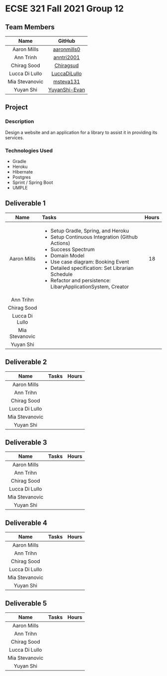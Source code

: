 # ECSE 321 Fall 2021 Group 12

## Team Members
| Name | GitHub |
| :---: | :---: |
| Aaron Mills | [aaronmills0](https://github.com/aaronmills0) |
| Ann Trinh | [anntri2001](https://github.com/anntri2001) |
| Chirag Sood | [Chiragsud](https://github.com/Chiragsud) |
| Lucca Di Lullo | [LuccaDiLullo](https://github.com/LuccaDiLullo) |
| Mia Stevanovic | [msteva131](https://github.com/msteva131) |
| Yuyan Shi | [YuyanShi-Evan](https://github.com/YuyanShi-Evan) |

## Project
### Description
Design a website and an application for a library to assist it in providing its services.

### Technologies Used
* Gradle
* Heroku
* Hibernate
* Postgres
* Sprint / Spring Boot
* UMPLE

## Deliverable 1

| Name | Tasks | Hours | 
| :---: | :--- | :---:|
| Aaron Mills | <ul><li>Setup Gradle, Spring, and Heroku</li><li>Setup Continuous Integration (Github Actions)</li><li>Success Spectrum</li><Requirements></li><li>Domain Model</li><li>Use case diagram: Booking Event</li><li>Detailed specification: Set Librarian Schedule</li><li>Refactor and persistence: LibaryApplicationSystem, Creator</li></ul> | 18 |
| Ann Trihn |
| Chirag Sood |
| Lucca Di Lullo |
| Mia Stevanovic |
| Yuyan Shi |

## Deliverable 2

| Name | Tasks | Hours | 
| :---: | :--- | :---:|
| Aaron Mills |
| Ann Trihn |
| Chirag Sood |
| Lucca Di Lullo |
| Mia Stevanovic |
| Yuyan Shi |

## Deliverable 3

| Name | Tasks | Hours | 
| :---: | :--- | :---:|
| Aaron Mills |
| Ann Trihn |
| Chirag Sood |
| Lucca Di Lullo |
| Mia Stevanovic |
| Yuyan Shi |

## Deliverable 4

| Name | Tasks | Hours | 
| :---: | :--- | :---:|
| Aaron Mills |
| Ann Trihn |
| Chirag Sood |
| Lucca Di Lullo |
| Mia Stevanovic |
| Yuyan Shi |

## Deliverable 5

| Name | Tasks | Hours | 
| :---: | :--- | :---:|
| Aaron Mills |
| Ann Trihn |
| Chirag Sood |
| Lucca Di Lullo |
| Mia Stevanovic |
| Yuyan Shi |
